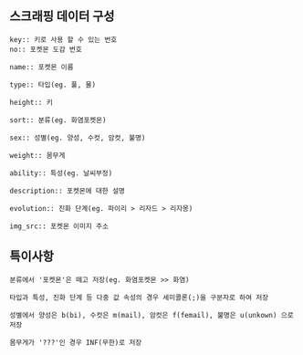 ## 스크래핑 데이터  구성


    key:: 키로 사용 할 수 있는 번호
    no:: 포켓몬 도감 번호
    
    name:: 포켓몬 이름
    
    type:: 타입(eg. 풀, 물)
    
    height:: 키
    
    sort:: 분류(eg. 화염포켓몬)
    
    sex:: 성별(eg. 양성, 수컷, 암컷, 불명)
    
    weight:: 몸무게
    
    ability:: 특성(eg. 날씨부정)
    
    description:: 포켓몬에 대한 설명
    
    evolution:: 진화 단계(eg. 파이리 > 리자드 > 리자몽)
    
    img_src:: 포켓몬 이미지 주소


## 특이사항

    분류에서 '포켓몬'은 떼고 저장(eg. 화염포켓몬 >> 화염)
    
    타입과 특성, 진화 단계 등 다중 값 속성의 경우 세미콜론(;)을 구분자로 하여 저장
    
    성별에서 양성은 b(bi), 수컷은 m(mail), 암컷은 f(femail), 불명은 u(unkown) 으로 저장
    
    몸무게가 '???'인 경우 INF(무한)로 저장
